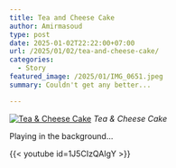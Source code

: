 ```yaml
---
title: Tea and Cheese Cake
author: Amirmasoud
type: post
date: 2025-01-02T22:22:00+07:00
url: /2025/01/02/tea-and-cheese-cake/
categories:
  - Story
featured_image: /2025/01/IMG_0651.jpeg
summary: Couldn't get any better...

---
```


[![Tea & Cheese Cake](/2025/01/IMG_0651.jpeg)](/2025/01/IMG_0651.jpeg)
*Tea & Cheese Cake*

Playing in the background...

{{< youtube id=1J5CIzQAlgY >}}
